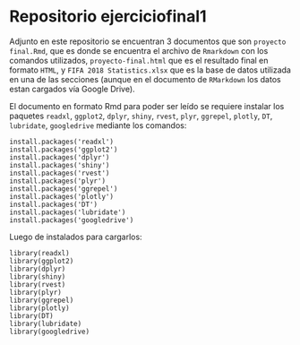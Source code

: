 # Repositorio ejerciciofinal1

Adjunto en este repositorio se encuentran 3 documentos que son `proyecto final.Rmd`, que es donde se encuentra el archivo de `Rmarkdown` con los comandos utilizados, `proyecto-final.html` que es el resultado final en formato `HTML`, y `FIFA 2018 Statistics.xlsx` que es la base de datos utilizada en una de las secciones (aunque en el documento de `RMarkdown` los datos estan cargados vía Google Drive).

El documento en formato Rmd para poder ser leído se requiere instalar los paquetes `readxl`, `ggplot2`, `dplyr`, `shiny`, `rvest`, `plyr`, `ggrepel`, `plotly`, `DT`, `lubridate`, `googledrive` mediante los comandos: 

```
install.packages('readxl')
install.packages('ggplot2')
install.packages('dplyr')
install.packages('shiny')
install.packages('rvest')
install.packages('plyr')
install.packages('ggrepel')
install.packages('plotly')
install.packages('DT')
install.packages('lubridate')
install.packages('googledrive')
```

Luego de instalados para cargarlos:

```
library(readxl)
library(ggplot2)
library(dplyr)
library(shiny)
library(rvest)
library(plyr)
library(ggrepel)
library(plotly)
library(DT)
library(lubridate)
library(googledrive)
```
